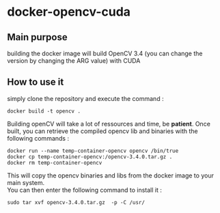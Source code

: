 # docker-opencv-cuda

## Main purpose

building the docker image will build OpenCV 3.4 (you can change the version by changing the ARG value) with CUDA

## How to use it

simply clone the repository and execute the command :  

`docker build -t opencv .`

Building openCV will take a lot of ressources and time, be **patient**.
Once built, you can retrieve the compiled opencv lib and binaries with the following commands :

```
docker run --name temp-container-opencv opencv /bin/true
docker cp temp-container-opencv:/opencv-3.4.0.tar.gz .
docker rm temp-container-opencv
```

This will copy the opencv binaries and libs from the docker image to your main system.  
You can then enter the following command to install it :

`sudo tar xvf opencv-3.4.0.tar.gz  -p -C /usr/`
